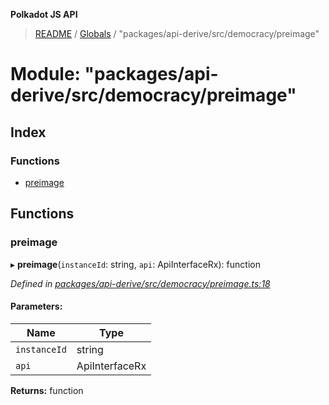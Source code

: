 **Polkadot JS API**

> [README](../README.md) / [Globals](../globals.md) / "packages/api-derive/src/democracy/preimage"

# Module: "packages/api-derive/src/democracy/preimage"

## Index

### Functions

* [preimage](_packages_api_derive_src_democracy_preimage_.md#preimage)

## Functions

### preimage

▸ **preimage**(`instanceId`: string, `api`: ApiInterfaceRx): function

*Defined in [packages/api-derive/src/democracy/preimage.ts:18](https://github.com/polkadot-js/api/blob/7af915185/packages/api-derive/src/democracy/preimage.ts#L18)*

#### Parameters:

Name | Type |
------ | ------ |
`instanceId` | string |
`api` | ApiInterfaceRx |

**Returns:** function
